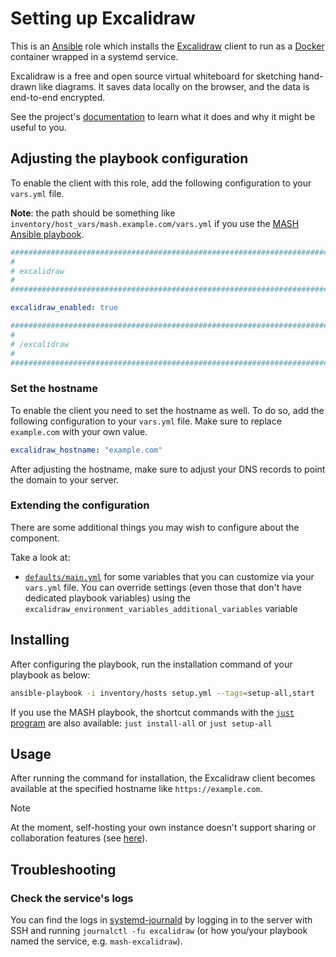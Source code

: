 <!--
SPDX-FileCopyrightText: 2020 - 2024 MDAD project contributors
SPDX-FileCopyrightText: 2020 - 2024 Slavi Pantaleev
SPDX-FileCopyrightText: 2020 Aaron Raimist
SPDX-FileCopyrightText: 2020 Chris van Dijk
SPDX-FileCopyrightText: 2020 Dominik Zajac
SPDX-FileCopyrightText: 2020 Mickaël Cornière
SPDX-FileCopyrightText: 2022 François Darveau
SPDX-FileCopyrightText: 2022 Julian Foad
SPDX-FileCopyrightText: 2022 Warren Bailey
SPDX-FileCopyrightText: 2023 Antonis Christofides
SPDX-FileCopyrightText: 2023 Felix Stupp
SPDX-FileCopyrightText: 2023 Pierre 'McFly' Marty
SPDX-FileCopyrightText: 2024 - 2025 Suguru Hirahara

SPDX-License-Identifier: AGPL-3.0-or-later
-->

# Setting up Excalidraw

This is an [Ansible](https://www.ansible.com/) role which installs the [Excalidraw](https://excalidraw.com/) client to run as a [Docker](https://www.docker.com/) container wrapped in a systemd service.

Excalidraw is a free and open source virtual whiteboard for sketching hand-drawn like diagrams. It saves data locally on the browser, and the data is end-to-end encrypted.

See the project's [documentation](https://docs.excalidraw.com/) to learn what it does and why it might be useful to you.

## Adjusting the playbook configuration

To enable the client with this role, add the following configuration to your `vars.yml` file.

**Note**: the path should be something like `inventory/host_vars/mash.example.com/vars.yml` if you use the [MASH Ansible playbook](https://github.com/mother-of-all-self-hosting/mash-playbook).

```yaml
########################################################################
#                                                                      #
# excalidraw                                                           #
#                                                                      #
########################################################################

excalidraw_enabled: true

########################################################################
#                                                                      #
# /excalidraw                                                          #
#                                                                      #
########################################################################
```

### Set the hostname

To enable the client you need to set the hostname as well. To do so, add the following configuration to your `vars.yml` file. Make sure to replace `example.com` with your own value.

```yaml
excalidraw_hostname: "example.com"
```

After adjusting the hostname, make sure to adjust your DNS records to point the domain to your server.

### Extending the configuration

There are some additional things you may wish to configure about the component.

Take a look at:

- [`defaults/main.yml`](../defaults/main.yml) for some variables that you can customize via your `vars.yml` file. You can override settings (even those that don't have dedicated playbook variables) using the `excalidraw_environment_variables_additional_variables` variable

## Installing

After configuring the playbook, run the installation command of your playbook as below:

```sh
ansible-playbook -i inventory/hosts setup.yml --tags=setup-all,start
```

If you use the MASH playbook, the shortcut commands with the [`just` program](https://github.com/mother-of-all-self-hosting/mash-playbook/blob/main/docs/just.md) are also available: `just install-all` or `just setup-all`

## Usage

After running the command for installation, the Excalidraw client becomes available at the specified hostname like `https://example.com`.

>[!NOTE]
> At the moment, self-hosting your own instance doesn't support sharing or collaboration features (see [here](https://docs.excalidraw.com/docs/introduction/development#self-hosting)).

## Troubleshooting

### Check the service's logs

You can find the logs in [systemd-journald](https://www.freedesktop.org/software/systemd/man/systemd-journald.service.html) by logging in to the server with SSH and running `journalctl -fu excalidraw` (or how you/your playbook named the service, e.g. `mash-excalidraw`).
